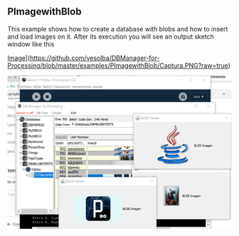 ## PImagewithBlob

This example shows how to create a database with blobs and how to insert and load images on it. 
After its execution you will see an output sketch window like this 

[Image](https://github.com/vesolba/DBManager-for-Processing/blob/master/examples/PImagewithBlob/Captura.PNG?raw=true)](https://github.com/vesolba/DBManager-for-Processing/blob/master/examples/PImagewithBlob/Captura.PNG?raw=true)

[![Blobs](https://github.com/vesolba/DBManager-for-Processing/blob/master/Captura%20Blobs.PNG)](https://github.com/vesolba/DBManager-for-Processing/blob/master/Captura%20Blobs.PNG)
